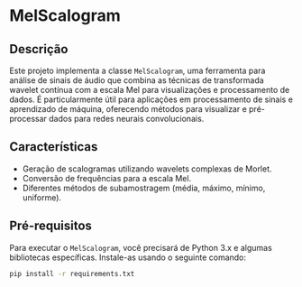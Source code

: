 # MelScalogram

## Descrição
Este projeto implementa a classe `MelScalogram`, uma ferramenta para análise de sinais de áudio que combina as técnicas de transformada wavelet contínua com a escala Mel para visualizações e processamento de dados. É particularmente útil para aplicações em processamento de sinais e aprendizado de máquina, oferecendo métodos para visualizar e pré-processar dados para redes neurais convolucionais.

## Características
- Geração de scalogramas utilizando wavelets complexas de Morlet.
- Conversão de frequências para a escala Mel.
- Diferentes métodos de subamostragem (média, máximo, mínimo, uniforme).

## Pré-requisitos
Para executar o `MelScalogram`, você precisará de Python 3.x e algumas bibliotecas específicas. Instale-as usando o seguinte comando:

```bash
pip install -r requirements.txt
